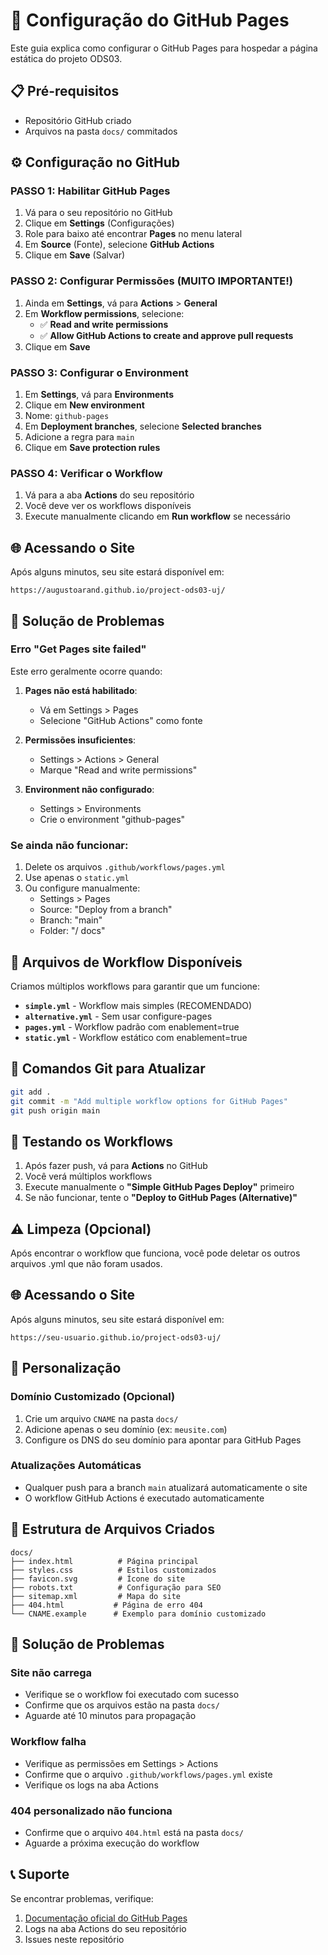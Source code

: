 # 🚀 Configuração do GitHub Pages

Este guia explica como configurar o GitHub Pages para hospedar a página estática do projeto ODS03.

## 📋 Pré-requisitos

- Repositório GitHub criado
- Arquivos na pasta `docs/` commitados

## ⚙️ Configuração no GitHub

### PASSO 1: Habilitar GitHub Pages
1. Vá para o seu repositório no GitHub
2. Clique em **Settings** (Configurações)
3. Role para baixo até encontrar **Pages** no menu lateral
4. Em **Source** (Fonte), selecione **GitHub Actions**
5. Clique em **Save** (Salvar)

### PASSO 2: Configurar Permissões (MUITO IMPORTANTE!)
1. Ainda em **Settings**, vá para **Actions** > **General**
2. Em **Workflow permissions**, selecione:
   - ✅ **Read and write permissions**
   - ✅ **Allow GitHub Actions to create and approve pull requests**
3. Clique em **Save**

### PASSO 3: Configurar o Environment
1. Em **Settings**, vá para **Environments**
2. Clique em **New environment**
3. Nome: `github-pages`
4. Em **Deployment branches**, selecione **Selected branches**
5. Adicione a regra para `main`
6. Clique em **Save protection rules**

### PASSO 4: Verificar o Workflow
1. Vá para a aba **Actions** do seu repositório
2. Você deve ver os workflows disponíveis
3. Execute manualmente clicando em **Run workflow** se necessário

## 🌐 Acessando o Site

Após alguns minutos, seu site estará disponível em:
```
https://augustoarand.github.io/project-ods03-uj/
```

## 🐛 Solução de Problemas

### Erro "Get Pages site failed"
Este erro geralmente ocorre quando:

1. **Pages não está habilitado**: 
   - Vá em Settings > Pages
   - Selecione "GitHub Actions" como fonte

2. **Permissões insuficientes**:
   - Settings > Actions > General
   - Marque "Read and write permissions"

3. **Environment não configurado**:
   - Settings > Environments
   - Crie o environment "github-pages"

### Se ainda não funcionar:
1. Delete os arquivos `.github/workflows/pages.yml`
2. Use apenas o `static.yml`
3. Ou configure manualmente:
   - Settings > Pages
   - Source: "Deploy from a branch"
   - Branch: "main"
   - Folder: "/ docs"

## 📁 Arquivos de Workflow Disponíveis

Criamos múltiplos workflows para garantir que um funcione:

- **`simple.yml`** - Workflow mais simples (RECOMENDADO)
- **`alternative.yml`** - Sem usar configure-pages
- **`pages.yml`** - Workflow padrão com enablement=true
- **`static.yml`** - Workflow estático com enablement=true

## 🔄 Comandos Git para Atualizar

```bash
git add .
git commit -m "Add multiple workflow options for GitHub Pages"
git push origin main
```

## 🚀 Testando os Workflows

1. Após fazer push, vá para **Actions** no GitHub
2. Você verá múltiplos workflows
3. Execute manualmente o **"Simple GitHub Pages Deploy"** primeiro
4. Se não funcionar, tente o **"Deploy to GitHub Pages (Alternative)"**

## ⚠️ Limpeza (Opcional)

Após encontrar o workflow que funciona, você pode deletar os outros arquivos .yml que não foram usados.

## 🌐 Acessando o Site

Após alguns minutos, seu site estará disponível em:
```
https://seu-usuario.github.io/project-ods03-uj/
```

## 🔧 Personalização

### Domínio Customizado (Opcional)
1. Crie um arquivo `CNAME` na pasta `docs/`
2. Adicione apenas o seu domínio (ex: `meusite.com`)
3. Configure os DNS do seu domínio para apontar para GitHub Pages

### Atualizações Automáticas
- Qualquer push para a branch `main` atualizará automaticamente o site
- O workflow GitHub Actions é executado automaticamente

## 📁 Estrutura de Arquivos Criados

```
docs/
├── index.html          # Página principal
├── styles.css          # Estilos customizados
├── favicon.svg         # Ícone do site
├── robots.txt          # Configuração para SEO
├── sitemap.xml         # Mapa do site
├── 404.html           # Página de erro 404
└── CNAME.example      # Exemplo para domínio customizado
```

## 🐛 Solução de Problemas

### Site não carrega
- Verifique se o workflow foi executado com sucesso
- Confirme que os arquivos estão na pasta `docs/`
- Aguarde até 10 minutos para propagação

### Workflow falha
- Verifique as permissões em Settings > Actions
- Confirme que o arquivo `.github/workflows/pages.yml` existe
- Verifique os logs na aba Actions

### 404 personalizado não funciona
- Confirme que o arquivo `404.html` está na pasta `docs/`
- Aguarde a próxima execução do workflow

## 📞 Suporte

Se encontrar problemas, verifique:
1. [Documentação oficial do GitHub Pages](https://docs.github.com/en/pages)
2. Logs na aba Actions do seu repositório
3. Issues neste repositório